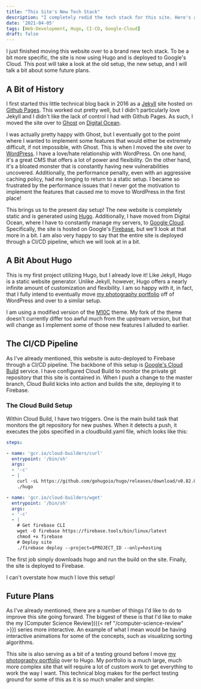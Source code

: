 ```yaml
---
title: "This Site's New Tech Stack"
description: "I completely redid the tech stack for this site. Here's a behind the scenes look at the new setup."
date: '2021-04-05'
tags: [Web-Development, Hugo, CI-CD, Google-Cloud]
draft: false
---
```


I just finished moving this website over to a brand new tech stack. To be a bit more specific, the site is now using Hugo and is deployed to Google's Cloud. This post will take a look at the old setup, the new setup, and I will talk a bit about some future plans.

## A Bit of History

I first started this little technical blog back in 2016 as a [Jekyll](https://jekyllrb.com/) site hosted on [Github Pages](https://pages.github.com/). This worked out pretty well, but I didn't particularly love Jekyll and I didn't like the lack of control I had with Github Pages. As such, I moved the site over to [Ghost](https://ghost.org/) on [Digital Ocean](https://www.digitalocean.com/). 

I was actually pretty happy with Ghost, but I eventually got to the point where I wanted to implement some features that would either be extremely difficult, if not impossible, with Ghost. This is when I moved the site over to [WordPress](https://wordpress.org/). I have a love/hate relationship with WordPress. On one hand, it's a great CMS that offers a lot of power and flexibility. On the other hand, it's a bloated monster that is constantly having new vulnerabilities uncovered. Additionally, the performance penalty, even with an aggressive caching policy, had me longing to return to a static setup. I became so frustrated by the performance issues that I never got the motivation to implement the features that caused me to move to WordPress in the first place!

This brings us to the present day setup! The new website is completely static and is generated using [Hugo](https://gohugo.io/). Additionally, I have moved from Digital Ocean, where I have to constantly manage my servers, to [Google Cloud](https://cloud.google.com/). Specifically, the site is hosted on Google's [Firebase](https://firebase.google.com/), but we'll look at that more in a bit. I am also very happy to say that the entire site is deployed through a CI/CD pipeline, which we will look at in a bit. 

## A Bit About Hugo

This is my first project utilizing Hugo, but I already love it! Like Jekyll, Hugo is a static website generator. Unlike Jekyll, however, Hugo offers a nearly infinite amount of customization and flexibility. I am so happy with it, in fact, that I fully intend to eventually move [my photography portfolio](https://serialphotog.com) off of WordPress and over to a similar setup. 

I am using a modified version of the [M10C](https://github.com/vaga/hugo-theme-m10c) theme. My fork of the theme doesn't currently differ too awful much from the upstream version, but that will change as I implement some of those new features I alluded to earlier. 

## The CI/CD Pipeline

As I've already mentioned, this website is auto-deployed to Firebase through a CI/CD pipeline. The backbone of this setup is [Google's Cloud Build](https://cloud.google.com/build) service. I have configured Cloud Build to monitor the private git repository that this site is contained in. When I push a change to the master branch, Cloud Build kicks into action and builds the site, deploying it to Firebase.

### The Cloud Build Setup

Within Cloud Build, I have two triggers. One is the main build task that monitors the git repository for new pushes. When it detects a push, it executes the jobs specified in a cloudbuild.yaml file, which looks like this:

```yaml
steps:

- name: 'gcr.io/cloud-builders/curl'
  entrypoint: '/bin/sh'
  args:
  - '-c'
  - |
    curl -sL https://github.com/gohugoio/hugo/releases/download/v0.82.0/hugo_extended_0.82.0_Linux-64bit.tar.gz | tar -zxv
    ./hugo

- name: 'gcr.io/cloud-builders/wget'
  entrypoint: '/bin/sh'
  args:
  - '-c'
  - |
    # Get firebase CLI
    wget -O firebase https://firebase.tools/bin/linux/latest
    chmod +x firebase
    # Deploy site
    ./firebase deploy --project=$PROJECT_ID --only=hosting
```

The first job simply downloads hugo and run the build on the site. Finally, the site is deployed to Firebase.

I can't overstate how much I love this setup!

## Future Plans

As I've already mentioned, there are a number of things I'd like to do to improve this site going forward. The biggest of these is that I'd like to make the my [Computer Science Review]({{< ref "/computer-science-review" >}}) series more interactive. An example of what I mean would be having interactive animations for some of the concepts, such as visualizing sorting algorithms. 

This site is also serving as a bit of a testing ground before I move [my photography portfolio](https://serialphotog.com) over to Hugo. My portfolio is a much large, much more complex site that will require a lot of custom work to get everything to work the way I want. This technical blog makes for the perfect testing ground for some of this as it is so much smaller and simpler. 